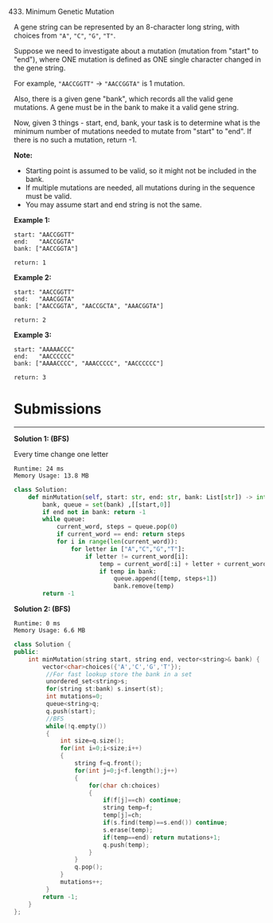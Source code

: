 433. Minimum Genetic Mutation

A gene string can be represented by an 8-character long string, with choices from `"A"`, `"C"`, `"G"`, `"T"`.

Suppose we need to investigate about a mutation (mutation from "start" to "end"), where ONE mutation is defined as ONE single character changed in the gene string.

For example, `"AACCGGTT"` -> `"AACCGGTA"` is 1 mutation.

Also, there is a given gene "bank", which records all the valid gene mutations. A gene must be in the bank to make it a valid gene string.

Now, given 3 things - start, end, bank, your task is to determine what is the minimum number of mutations needed to mutate from "start" to "end". If there is no such a mutation, return -1.

**Note:**

* Starting point is assumed to be valid, so it might not be included in the bank.
* If multiple mutations are needed, all mutations during in the sequence must be valid.
* You may assume start and end string is not the same.
 

**Example 1:**
```
start: "AACCGGTT"
end:   "AACCGGTA"
bank: ["AACCGGTA"]

return: 1
```

**Example 2:**
```
start: "AACCGGTT"
end:   "AAACGGTA"
bank: ["AACCGGTA", "AACCGCTA", "AAACGGTA"]

return: 2
```

**Example 3:**
```
start: "AAAAACCC"
end:   "AACCCCCC"
bank: ["AAAACCCC", "AAACCCCC", "AACCCCCC"]

return: 3
```

# Submissions
---
**Solution 1: (BFS)**

Every time change one letter

```
Runtime: 24 ms
Memory Usage: 13.8 MB
```
```python
class Solution:
    def minMutation(self, start: str, end: str, bank: List[str]) -> int:
        bank, queue = set(bank) ,[[start,0]]
        if end not in bank: return -1
        while queue:
            current_word, steps = queue.pop(0)
            if current_word == end: return steps
            for i in range(len(current_word)):
                for letter in ["A","C","G","T"]:
                    if letter != current_word[i]:
                        temp = current_word[:i] + letter + current_word[i+1:]
                        if temp in bank:
                            queue.append([temp, steps+1])
                            bank.remove(temp)
        return -1
```

**Solution 2: (BFS)**
```
Runtime: 0 ms
Memory Usage: 6.6 MB
```
```c++
class Solution {
public:
    int minMutation(string start, string end, vector<string>& bank) {
        vector<char>choices({'A','C','G','T'});
         //For fast lookup store the bank in a set
         unordered_set<string>s;
         for(string st:bank) s.insert(st);
         int mutations=0;
         queue<string>q;
         q.push(start);
         //BFS
         while(!q.empty())
         {
             int size=q.size();
             for(int i=0;i<size;i++)
             {
                 string f=q.front();
                 for(int j=0;j<f.length();j++)
                 {
                     for(char ch:choices)
                     {
                         if(f[j]==ch) continue;
                         string temp=f;
                         temp[j]=ch;
                         if(s.find(temp)==s.end()) continue;
                         s.erase(temp);
                         if(temp==end) return mutations+1;
                         q.push(temp);
                     }
                 }
                 q.pop();
             }
             mutations++;
         }
        return -1;  
    }
};
```
